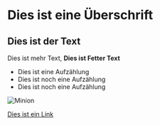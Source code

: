 # Dies ist eine Überschrift
 
## Dies ist der Text
 
Dies ist mehr Text, **Dies ist Fetter Text**
 
- Dies ist eine Aufzählung
- Dies ist noch eine Aufzählung
- Dies ist noch eine Aufzählung
 
![Minion](https://octodex.github.com/images/minion.png)
 
[Dies ist ein Link][1]
 
[1]: https://bksd.de